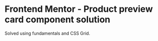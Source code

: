 # Frontend Mentor - Product preview card component solution

Solved using fundamentals and CSS Grid.
